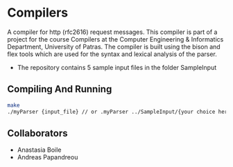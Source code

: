 Compilers
=========

A compiler for http (rfc2616) request messages. This compiler is part of a project for the course Compilers at the Computer Engineering &amp; Informatics Department, University of Patras. The compiler is built using the bison and flex tools which are used for the syntax and lexical analysis of the parser.

* The repository contains 5 sample input files in the folder SampleInput

Compiling And Running
---------------------

```sh
make
./myParser {input_file} // or .myParser ../SampleInput/{your choice here} 

```


Collaborators
-------------
* Anastasia Boile
* Andreas Papandreou
